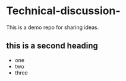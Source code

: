 # Technical-discussion-
This is a demo repo for sharing ideas. 
## this is a second heading 

* one 
* two 
* three
